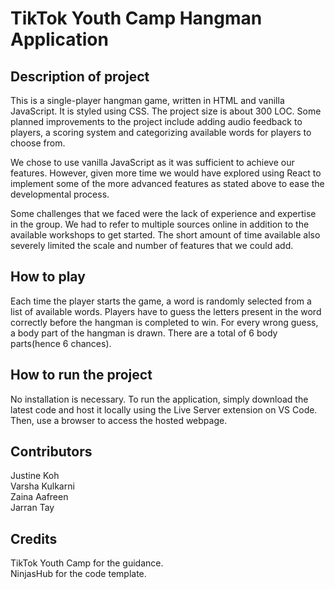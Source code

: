 # TikTok Youth Camp Hangman Application
## Description of project
This is a single-player hangman game, written in HTML and vanilla JavaScript. It is styled using CSS. The project size is about 300 LOC.
Some planned improvements to the project include adding audio feedback to players, a scoring system and categorizing available words for players to choose from.

We chose to use vanilla JavaScript as it was sufficient to achieve our features. However, given more time we would have explored using React to implement some of the more advanced features as stated above to ease the developmental process. 

Some challenges that we faced were the lack of experience and expertise in the group. We had to refer to multiple sources online in addition to the available workshops to get started. The short amount of time available also severely limited the scale and number of features that we could add.

## How to play
Each time the player starts the game, a word is randomly selected from a list of available words. Players have to guess the letters present in the word correctly before the hangman is completed to win. For every wrong guess, a body part of the hangman is drawn. There are a total of 6 body parts(hence 6 chances).

## How to run the project
No installation is necessary.
To run the application, simply download the latest code and host it locally using the Live Server extension on VS Code.
Then, use a browser to access the hosted webpage.

## Contributors
Justine Koh<br>
Varsha Kulkarni<br>
Zaina Aafreen<br>
Jarran Tay<br>

## Credits
TikTok Youth Camp for the guidance.<br>
NinjasHub for the code template.
